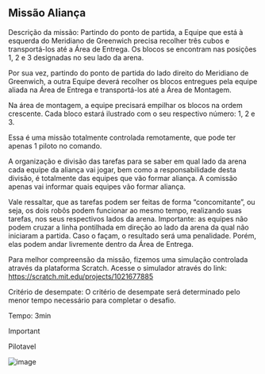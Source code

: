 ## Missão Aliança

Descrição da missão: Partindo do ponto de partida, a Equipe que está à esquerda do Meridiano de Greenwich precisa recolher três cubos e transportá-los até a Área de Entrega. Os blocos se encontram nas posições 1, 2 e 3 designadas no seu lado da arena.

Por sua vez, partindo do ponto de partida do lado direito do Meridiano de Greenwich, a outra Equipe deverá recolher os blocos entregues pela equipe aliada na Área de Entrega e transportá-los até a Área de Montagem. 

Na área de montagem, a equipe precisará empilhar os blocos na ordem crescente. Cada bloco estará ilustrado com o seu respectivo número: 1, 2 e 3.

Essa é uma missão totalmente controlada remotamente, que pode ter apenas 1 piloto no comando.

A organização e divisão das tarefas para se saber em qual lado da arena cada equipe da aliança vai jogar, bem como a responsabilidade desta divisão, é totalmente das equipes que vão formar aliança. A comissão apenas vai informar quais equipes vão formar aliança.

Vale ressaltar, que as tarefas podem ser feitas de forma “concomitante”, ou seja, os dois robôs podem funcionar ao mesmo tempo, realizando suas tarefas, nos seus respectivos lados da arena. Importante: as equipes não podem cruzar a linha pontilhada em direção ao lado da arena da qual não iniciaram a partida. Caso o façam, o resultado será uma penalidade. Porém, elas podem andar livremente dentro da Área de Entrega.

Para melhor compreensão da missão, fizemos uma simulação controlada através da plataforma Scratch. Acesse o simulador através do link: https://scratch.mit.edu/projects/1021677885

Critério de desempate: O critério de desempate será determinado pelo menor tempo necessário para completar o desafio.

Tempo: 3min

> [!IMPORTANT]
> Pilotavel

![image](https://github.com/user-attachments/assets/c7d19321-125d-401f-a5e5-0825385d8486)
